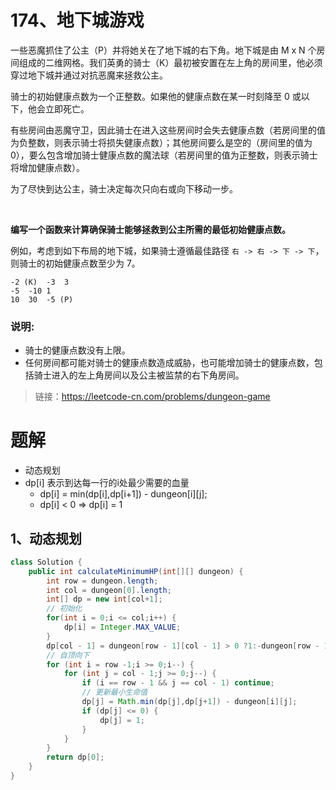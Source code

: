 # 174、地下城游戏
一些恶魔抓住了公主（P）并将她关在了地下城的右下角。地下城是由 M x N 个房间组成的二维网格。我们英勇的骑士（K）最初被安置在左上角的房间里，他必须穿过地下城并通过对抗恶魔来拯救公主。

骑士的初始健康点数为一个正整数。如果他的健康点数在某一时刻降至 0 或以下，他会立即死亡。

有些房间由恶魔守卫，因此骑士在进入这些房间时会失去健康点数（若房间里的值为负整数，则表示骑士将损失健康点数）；其他房间要么是空的（房间里的值为 0），要么包含增加骑士健康点数的魔法球（若房间里的值为正整数，则表示骑士将增加健康点数）。

为了尽快到达公主，骑士决定每次只向右或向下移动一步。

 

**编写一个函数来计算确保骑士能够拯救到公主所需的最低初始健康点数。**

例如，考虑到如下布局的地下城，如果骑士遵循最佳路径 `右 -> 右 -> 下 -> 下`，则骑士的初始健康点数至少为 7。
```
-2 (K)	-3	3
-5	-10	1
10	30	-5 (P)
```

### 说明:

- 骑士的健康点数没有上限。
- 任何房间都可能对骑士的健康点数造成威胁，也可能增加骑士的健康点数，包括骑士进入的左上角房间以及公主被监禁的右下角房间。

> 链接：https://leetcode-cn.com/problems/dungeon-game
# 题解
- 动态规划
- dp[i] 表示到达每一行的i处最少需要的血量
  - dp[i] = min(dp[i],dp[i+1]) - dungeon[i][j];
  - dp[i] < 0 => dp[i] = 1
## 1、动态规划
```java
class Solution {
    public int calculateMinimumHP(int[][] dungeon) {
        int row = dungeon.length;
        int col = dungeon[0].length;
        int[] dp = new int[col+1];
        // 初始化
        for(int i = 0;i <= col;i++) {
            dp[i] = Integer.MAX_VALUE;
        }
        dp[col - 1] = dungeon[row - 1][col - 1] > 0 ?1:-dungeon[row - 1][col - 1]+1;
        // 自顶向下
        for (int i = row -1;i >= 0;i--) {
            for (int j = col - 1;j >= 0;j--) {
                if (i == row - 1 && j == col - 1) continue;
                // 更新最小生命值
                dp[j] = Math.min(dp[j],dp[j+1]) - dungeon[i][j];
                if (dp[j] <= 0) {
                    dp[j] = 1;
                }
            }
        }
        return dp[0];
    }
}
```